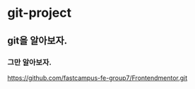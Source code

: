 # git-project

## git을 알아보자.

### 그만 알아보자.
https://github.com/fastcampus-fe-group7/Frontendmentor.git

